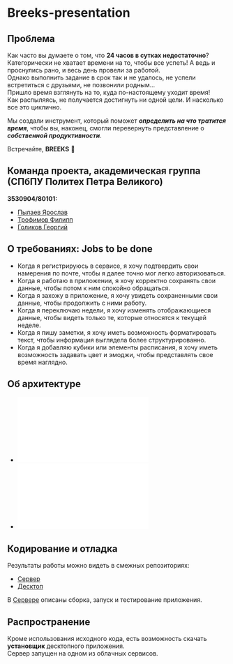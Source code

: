 # Breeks-presentation

## Проблема

Как часто вы думаете о том, что **24 часов в сутках недостаточно**?  
Категорически не хватает времени на то, чтобы все успеть! А ведь и проснулись рано, и весь день провели за работой.  
Однако выполнить задание в срок так и не удалось, не успели встретиться с друзьями, не позвонили родным...  
Пришло время взглянуть на то, куда по-настоящему уходит время!  
Как распыляясь, не получается достигнуть ни одной цели. И насколько все это циклично.  

Мы создали инструмент, который поможет ***определить на что тратится время***, чтобы вы, наконец, смогли перевернуть представление о ***собственной продуктивности***.

Встречайте, **BREEKS** 🤠 

## Команда проекта, академическая группа (СПбПУ Политех Петра Великого)
**3530904/80101:**
* [Пылаев Ярослав](https://github.com/Yang-Pi)
* [Трофимов Филипп](https://github.com/undergroundenemy616)
* [Голиков Георгий](https://github.com/GeorgeGolikov)

## О требованиях: Jobs to be done
* Когда я регистрируюсь в сервисе, я хочу подтвердить свои намерения по почте, чтобы я далее точно мог легко авторизоваться.  
* Когда я работаю в приложении, я хочу корректно сохранять свои данные, чтобы потом к ним спокойно обращаться.  
* Когда я захожу в приложение, я хочу увидеть сохраненными свои данные, чтобы продолжить с ними работу.  
* Когда я переключаю недели, я хочу изменять отображающиеся данные, чтобы видеть только те, которые относятся к текущей неделе.  
* Когда я пишу заметки, я хочу иметь возможность форматировать текст, чтобы информация выглядела более структурированно.  
* Когда я добавляю кубики или элементы расписания, я хочу иметь возможность задавать цвет и эмоджи, чтобы представлять свое время наглядно.  

## Об архитектуре
* ![System Context Diagram](./diagrams/ContextDiagram.pdf)  
* ![System Container Diagram](./diagrams/ContainerDiagram.pdf)


## Кодирование и отладка
Результаты работы можно видеть в смежных репозиториях:
* [Сервер](https://github.com/BreeksApp/Breeks-server)
* [Десктоп](https://github.com/BreeksApp/Breeks-desktop)  

В [Сервере](https://github.com/BreeksApp/Breeks-server) описаны сборка, запуск и тестирование приложения.


## Распространение
Кроме использования исходного кода, есть возможность скачать **установщик** десктопного приложения.  
Сервер запущен на одном из облачных сервисов.
